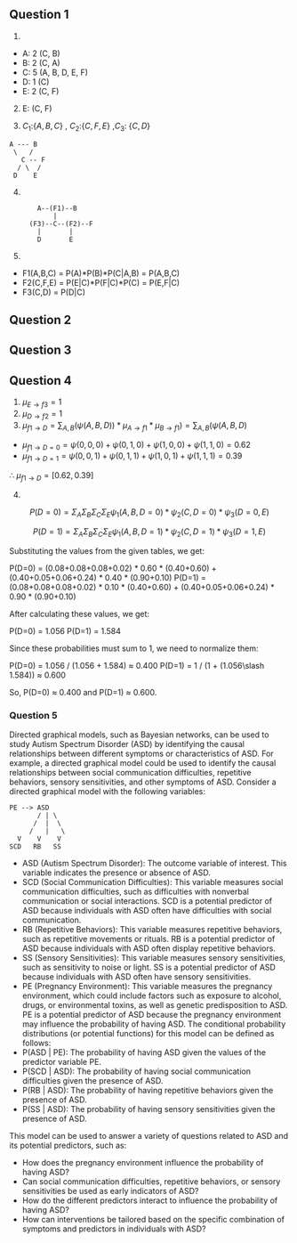 ## Question 1
1)
  - A: 2 (C, B)
  - B: 2 (C, A)
  - C: 5 (A, B, D, E, F)
  - D: 1 (C)
  - E: 2 (C, F)

2) E: (C, F)

3) $C_1$:{$A,B,C$} , $C_2$:{$C,F,E$} ,$C_3$: {$C,D$}
```
A --- B
 \   /
   C -- F
  / \  /
 D    E
```
4) 

```
       A--(F1)--B
           |
     (F3)--C--(F2)--F 
       |       |
       D       E
```
5)
- F1(A,B,C) = P(A)\*P(B)\*P(C|A,B) = P(A,B,C)
- F2(C,F,E) = P(E|C)\*P(F|C)\*P(C) = P(E,F|C)
- F3(C,D) = P(D|C)

## Question 2

## Question 3

## Question 4
1) $\mu_{E \rightarrow f3} = 1$
2) $\mu_{D \rightarrow f2} = 1$
3) $\mu_{f1 \rightarrow D} = \sum_{A,B}(\psi(A,B,D)) * \mu_{A \rightarrow f1}* \mu_{B \rightarrow f1})=\sum_{A,B}(\psi(A,B,D)$ 

- $\mu_{f1 \rightarrow D=0} = \psi(0,0,0)+\psi(0,1,0)+ \psi(1,0,0)+\psi(1,1,0)=0.62$
- $\mu_{f1 \rightarrow D=1} = \psi(0,0,1)+\psi(0,1,1)+ \psi(1,0,1)+\psi(1,1,1)=0.39$

$\therefore$  $\mu_{f1 \rightarrow D} = [0.62, 0.39]$

4) 
```math
P(D=0) = \Sigma_A \Sigma_B \Sigma_C \Sigma_E \psi_1(A,B,D=0) * \psi_2(C,D=0) *
\psi_3(D=0,E)
```

```math

P(D=1) = \Sigma_A \Sigma_B \Sigma_C \Sigma_E \psi_1(A,B,D=1) * \psi_2(C,D=1) *
\psi_3(D=1,E)
```


Substituting the values from the given tables, we get:

P(D=0) = (0.08+0.08+0.08+0.02) * 0.60 * (0.40+0.60) +
(0.40+0.05+0.06+0.24) * 0.40 * (0.90+0.10) P(D=1) =
(0.08+0.08+0.08+0.02) * 0.10 * (0.40+0.60) +
(0.40+0.05+0.06+0.24) * 0.90 * (0.90+0.10)

After calculating these values, we get:

P(D=0) = 1.056 P(D=1) = 1.584

Since these probabilities must sum to 1, we need to normalize them:

P(D=0) = 1.056 /  (1.056 + 1.584) ≈ 0.400 P(D=1) = 1 / (1 +
(1.056\slash 1.584)) ≈ 0.600

So, P(D=0) ≈ 0.400 and P(D=1) ≈ 0.600.


### Question 5

Directed graphical models, such as Bayesian networks, can be used to study Autism Spectrum Disorder (ASD) by identifying the causal relationships between different symptoms or characteristics of ASD. For example, a directed graphical model could be used to identify the causal relationships between social communication difficulties, repetitive behaviors, sensory sensitivities, and other symptoms of ASD. Consider a directed graphical model with the following variables:
```
PE --> ASD
       / | \
      /  |  \
     /   |   \
  V    V    V
SCD   RB   SS
```

* ASD (Autism Spectrum Disorder): The outcome variable of interest. This variable indicates the presence or absence of ASD.
* SCD (Social Communication Difficulties): This variable measures social communication difficulties, such as difficulties with nonverbal communication or social interactions. SCD is a potential predictor of ASD because individuals with ASD often have difficulties with social communication.
* RB (Repetitive Behaviors): This variable measures repetitive behaviors, such as repetitive movements or rituals. RB is a potential predictor of ASD because individuals with ASD often display repetitive behaviors.
* SS (Sensory Sensitivities): This variable measures sensory sensitivities, such as sensitivity to noise or light. SS is a potential predictor of ASD because individuals with ASD often have sensory sensitivities.
* PE (Pregnancy Environment): This variable measures the pregnancy environment, which could include factors such as exposure to alcohol, drugs, or environmental toxins, as well as genetic predisposition to ASD. PE is a potential predictor of ASD because the pregnancy environment may influence the probability of having ASD.
The conditional probability distributions (or potential functions) for this model can be defined as follows:
* P(ASD | PE): The probability of having ASD given the values of the predictor variable PE.
* P(SCD | ASD): The probability of having social communication difficulties given the presence of ASD.
* P(RB | ASD): The probability of having repetitive behaviors given the presence of ASD.
* P(SS | ASD): The probability of having sensory sensitivities given the presence of ASD.

This model can be used to answer a variety of questions related to ASD and its potential predictors, such as:
* How does the pregnancy environment influence the probability of having ASD?
* Can social communication difficulties, repetitive behaviors, or sensory sensitivities be used as early indicators of ASD?
* How do the different predictors interact to influence the probability of having ASD?
* How can interventions be tailored based on the specific combination of symptoms and predictors in individuals with ASD?

